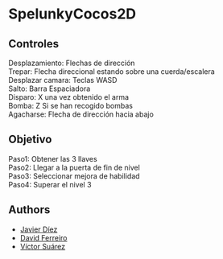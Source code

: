 # SpelunkyCocos2D
## Controles
Desplazamiento: Flechas de dirección  
Trepar: Flecha direccional estando sobre una cuerda/escalera  
Desplazar camara: Teclas WASD  
Salto: Barra Espaciadora  
Disparo: X una vez obtenido el arma  
Bomba: Z Si se han recogido bombas  
Agacharse: Flecha de dirección hacia abajo
## Objetivo 
Paso1: Obtener las 3 llaves  
Paso2: Llegar a la puerta de fin de nivel  
Paso3: Seleccionar mejora de habilidad  
Paso4: Superar el nivel 3  
## Authors 
- [Javier Díez](https://github.com/javicodema)
- [David Ferreiro](https://github.com/rimorD)
- [Víctor Suárez](https://github.com/ByBordex)
